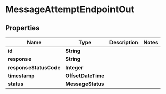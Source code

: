 

# MessageAttemptEndpointOut

## Properties

Name | Type | Description | Notes
------------ | ------------- | ------------- | -------------
**id** | **String** |  | 
**response** | **String** |  | 
**responseStatusCode** | **Integer** |  | 
**timestamp** | **OffsetDateTime** |  | 
**status** | **MessageStatus** |  | 



